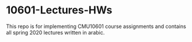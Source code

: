 # 10601-Lectures-HWs
This repo is for implementing CMU10601 course assignments and contains all spring 2020 lectures written in arabic.
